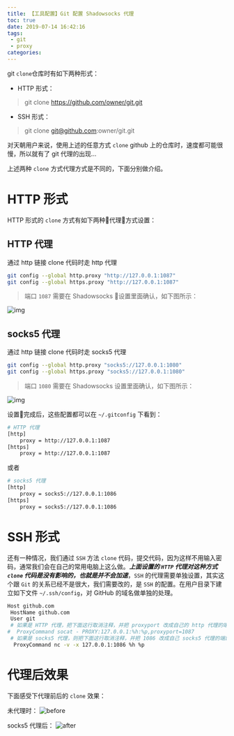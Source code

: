 ```yaml
---
title: 【工具配置】Git 配置 Shadowsocks 代理
toc: true
date: 2019-07-14 16:42:16
tags: 
 - git
 - proxy
categories:
---
```


git `clone`仓库时有如下两种形式：
* HTTP 形式：
> git clone https://github.com/owner/git.git
* SSH 形式：
> git clone git@github.com:owner/git.git

对天朝用户来说，使用上述的任意方式 `clone` github 上的仓库时，速度都可能很慢，所以就有了 git 代理的出现...

上述两种 `clone` 方式代理方式是不同的，下面分别做介绍。

# HTTP 形式
HTTP 形式的 `clone` 方式有如下两种代理方式设置：

## HTTP 代理
通过 http 链接 clone 代码时走 http 代理
```bash
git config --global http.proxy "http://127.0.0.1:1087"
git config --global https.proxy "http://127.0.0.1:1087"
```
> 端口 `1087` 需要在 Shadowsocks 设置里面确认，如下图所示：

![img](https://user-images.githubusercontent.com/9859965/61181942-74037b80-a65f-11e9-8ddf-bdb3d1bb92cc.png)

## socks5 代理
通过 http 链接 clone 代码时走 socks5 代理
```bash
git config --global http.proxy "socks5://127.0.0.1:1080"
git config --global https.proxy "socks5://127.0.0.1:1080"
```
> 端口 `1080` 需要在 Shadowsocks 设置里面确认，如下图所示：

![img](https://user-images.githubusercontent.com/9859965/61181953-9ac1b200-a65f-11e9-9f66-5316200c13d3.png)

设置完成后，这些配置都可以在 `~/.gitconfig` 下看到：

```bash
# HTTP 代理
[http]
	proxy = http://127.0.0.1:1087
[https]
	proxy = http://127.0.0.1:1087
```
或者
```bash
# socks5 代理
[http]
	proxy = socks5://127.0.0.1:1086
[https]
	proxy = socks5://127.0.0.1:1086
```

# SSH 形式
还有一种情况，我们通过 `SSH` 方法 `clone` 代码，提交代码，因为这样不用输入密码，通常我们会在自己的常用电脑上这么做。***上面设置的 `HTTP` 代理对这种方式 `clone` 代码是没有影响的，也就是并不会加速***，`SSH` 的代理需要单独设置，其实这个跟 `Git` 的关系已经不是很大，我们需要改的，是 `SSH` 的配置。在用户目录下建立如下文件 `~/.ssh/config`，对 GitHub 的域名做单独的处理。


```bash
Host github.com
 HostName github.com
 User git
 # 如果是 HTTP 代理，把下面这行取消注释，并把 proxyport 改成自己的 http 代理的端口
#  ProxyCommand socat - PROXY:127.0.0.1:%h:%p,proxyport=1087
 # 如果是 socks5 代理，则把下面这行取消注释，并把 1086 改成自己 socks5 代理的端口
  ProxyCommand nc -v -x 127.0.0.1:1086 %h %p
```

# 代理后效果
下面感受下代理前后的 `clone` 效果：

未代理时：
![before](https://user-images.githubusercontent.com/9859965/61181968-c93f8d00-a65f-11e9-895c-0efd9eef5d95.png)

socks5 代理后：
![after](https://user-images.githubusercontent.com/9859965/61181959-b0cf7280-a65f-11e9-80ed-c976ddf3da0d.png)